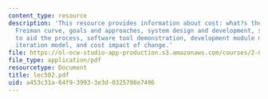 ```yaml
---
content_type: resource
description: 'This resource provides information about cost: what?s the problem?,
  Freiman curve, goals and approaches, system design and development, software tool
  to aid the process, software tool demonstration, development module model structure,
  iteration model, and cost impact of change.'
file: https://ol-ocw-studio-app-production.s3.amazonaws.com/courses/2-882-system-design-and-analysis-based-on-ad-and-complexity-theories-spring-2005/a453c31a64f939933e3d0325780e7496_lec502.pdf
file_type: application/pdf
resourcetype: Document
title: lec502.pdf
uid: a453c31a-64f9-3993-3e3d-0325780e7496
---
```

